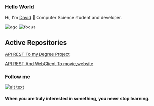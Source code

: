 ### Hello World
Hi, I'm [David](https://github.com/Dazt5/) 👋 Computer Science student and developer.

![age](https://img.shields.io/badge/Age-20-green)
![focus](https://img.shields.io/badge/focus-backend-red)


## Active Repositories

[API REST To my Degree Project](https://github.com/Dazt5/InfinitySolutionsAPI)

[API REST And WebClient To movie_website](https://github.com/Dazt5/movie-website)

### Follow me
[![alt text][1.1]][1]  

[1.1]: https://camo.githubusercontent.com/1915c75505092958fe88ba3f6ed1f45c20b5c4440bed02c27cb45f741ea5b632/687474703a2f2f6661726d362e7374617469632e666c69636b722e636f6d2f353133362f353432313235393132355f656130366436373637355f6f2e706e67

[1]:https://twitter.com/_Dazt5

#### When you are truly interested in something, you never stop learning. 

